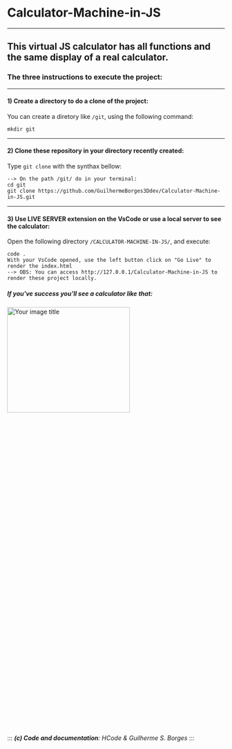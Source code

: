 # Calculator-Machine-in-JS
---
This virtual JS calculator has all functions and the same display of a real calculator.
---
### **The three instructions to execute the project:** 
---
#### **1) Create a directory to do a clone of the project:**
You can create a diretory like `/git`, using the following command:

```
mkdir git
```
---
#### **2) Clone these repository in your directory recently created:**
Type `git clone` with the synthax bellow:

    --> On the path /git/ do in your terminal:
    cd git
    git clone https://github.com/GuilhermeBorges3Ddev/Calculator-Machine-in-JS.git
---
#### **3) Use LIVE SERVER extension on the VsCode or use a local server to see the calculator:**
Open the following directory `/CALCULATOR-MACHINE-IN-JS/`, and execute:

    code .
    With your VsCode opened, use the left button click on "Go Live" to render the index.html  
    --> OBS: You can access http://127.0.0.1/Calculator-Machine-in-JS to render these project locally.

##### If you've success you'll see a calculator like that:

<img src="https://user-images.githubusercontent.com/19985305/71329061-d447f480-24fe-11ea-980a-458e46004d27.png" alt="Your image title" width="75%" height="25%"/>

::: 
***(c) Code and documentation**: HCode & Guilherme S. Borges*
:::
